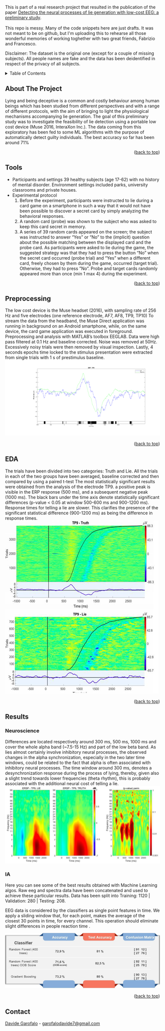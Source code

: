 <div id="top"></div>

This is part of a real research project that resulted in the publication of the paper [Detecting the neural processes of lie generation with low-cost EEG: a preliminary study](./Garofalo_et_al_GNB_2020_paper_35.pdf).   
 <br />
This repo is messy. Many of the code snippets here are just drafts. It was not meant to be on github, but I'm uploading this to rehearse all those wonderful memories of working toghether with two great friends, Fabrizio and Francesco.  

Disclaimer: The dataset is the original one (except for a couple of missing subjects). All people names are fake and the data has been deidentified in respect of the privacy of all subjects.



<!-- TABLE OF CONTENTS -->
<details>
  <summary>Table of Contents</summary>
  <ol>
    <li><a href="#about-the-project">About The Project</a></li>
    <li><a href="#tools">Methods and Tools</a></li>
    <li><a href="#preprocessing">Preprocessing</a></li>
    <li><a href="#eda">Exploratory Data Analysis</a></li>
    <li>
      <a href="#results">Results</a>
      <ul>
        <li><a href="#bio">Neuroscience</a></li>
        <li><a href="#ai">AI</a></li>
      </ul>
    </li>
  </ol>
</details>



<!-- ABOUT THE PROJECT -->
## About The Project

Lying and being deceptive is a common and costly behaviour among human beings which has been studied from different perspectives and with a range of different protocols, with the aim of bringing to light the physiological mechanisms accompanying lie generation. The goal of this preliminary study was to investigate the feasibility of lie detection using a portable low cost device (Muse 2016, InteraXon Inc.). The data coming from this exploratory has been fed to some ML algorithms with the purpose of automatically detect guilty individuals. The best accuracy so far has been around 71%

<p align="right">(<a href="#top">back to top</a>)</p>


<!-- Methods -->
## Tools

* Participants and settings
39 healthy subjects (age 17-62) with no history of mental disorder. Environment settings included parks, university classrooms and private houses.
* Experimental protocol
    1. Before the experiment, participants were instructed to lie during a card game on a smartphone in such a way that it would not have been possible to discover a secret card by simply analyzing the behavioral responses.
    2. A random card (probe) was shown to the subject who was asked to keep this card secret in memory.
    3. A series of 39 random cards appeared on the screen; the subject was instructed to answer “Yes” or “No” to the (implicit) question about the possible matching between the displayed card and the probe card. As participants were asked to lie during the game, the suggested strategy was that they had to press the button “No” when the secret card occurred (probe trial) and “Yes” when a different card, freely chosen by them during the game, occurred (target trial). Otherwise, they had to press ”No”. Probe and target cards randomly appeared more than once (min 1 max 4) during the experiment.

<p align="right">(<a href="#top">back to top</a>)</p>


<!-- Preprocessing -->
## Preprocessing

The low cost device is the Muse headset (2016), with sampling rate of 256 Hz and five
electrodes (one reference electrode, AF7, AF8, TP9, TP10)
To stream the data from the headband, the Muse Direct application was running in background
on an Android smartphone, while, on the same device, the card game application was executed
in foreground.
Preprocessing and analysis with MATLAB’s toolbox EEGLAB.
Data were high pass filtered at 0.1 Hz and baseline corrected. Noise was removed at 50Hz.
Excessively noisy trials were then removed by visual inspection. Lastly, 4 seconds epochs time
locked to the stimulus presentation were extracted from single trials with 1 s of prestimulus
baseline.
![](https://github.com/Kelith/Muse-lie-detection/blob/main/Plots/ERP/ERP_TP9_P0.03_ALLnoOutliers.png)
<p align="right">(<a href="#top">back to top</a>)</p>

<!-- Exploratory Data Analysis -->
## EDA

The trials have been divided into two categories: Truth and Lie. All the trials in each of the
two groups have been averaged, baseline corrected and then compared by using a paired t-test
The most statistically significant results were obtained from the analysis of the electrode TP9. a positive peak is visible in the ERP response (500 ms), and a
subsequent negative peak (1000 ms). The black bars under the time axis denote statistically significant differences (p-value < 0.05 at window 500-600 ms and
900-1200 ms).
Response times for telling a lie are slower. This clarifies the presence of the significant statistical difference (900-1200 ms) as being the difference in response
times.
![](https://github.com/Kelith/Muse-lie-detection/blob/main/Plots/Stack/TrialStack.png)

<p align="right">(<a href="#top">back to top</a>)</p>

<!-- Results -->
## Results
### Neuroscience
Differences are located respectively around 300 ms, 500 ms, 1000 ms and cover the whole
alpha band (~7.5-15 Hz) and part of the low beta band. As lies almost certainly involve inhibitory
neural processes, the observed changes in the alpha synchronization, especially in the two later
time windows, could be related to the fact that alpha is often associated with inhibitory neural
processes. The time window around 300 ms, denotes a desynchronization response during the
process of lying, thereby, given also a slight trend towards lower frequencies (theta rhythm), this
is probably associated with the additional neural cost of telling a lie.
![](https://github.com/Kelith/Muse-lie-detection/blob/main/Plots/ERSP/ERSP-result.png)
### IA
Here you can see some of the best results obtained with Machine Learning algos. Raw eeg and spectra data have been concatenated and used to achieve these particular results.
Data has been split into Training: 1120 | Validation: 280 | Testing: 208.

EEG data is considered by the classifiers as single point features in time.
We apply a sliding window that, for each point, makes the average of the closest 30 points in time, for every channel. 
This operation should eliminate slight differences in people reaction time .

![](https://github.com/Kelith/Muse-lie-detection/blob/main/Plots/RandomForestResults.jpg)
<p align="right">(<a href="#top">back to top</a>)</p>


<!-- CONTACT -->
## Contact

[Davide Garofalo](https://www.linkedin.com/in/davide-garofalo-bb9145151/) - garofalodavide7@gmail.com





